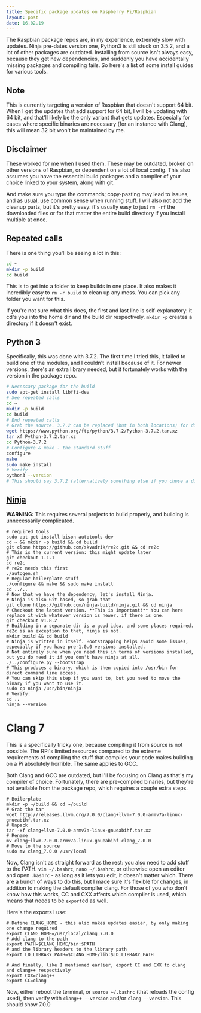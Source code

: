 ```yaml
---
title: Specific package updates on Raspberry Pi/Raspbian
layout: post
date: 16.02.19
---
```


The Raspbian package repos are, in my experience, extremely slow with updates. Ninja pre-dates version one, Python3 is still stuck on 3.5.2, and a lot of other packages are outdated. Installing from source isn't always easy, because they get new dependencies, and suddenly you have accidentally missing packages and compiling fails. So here's a list of some install guides for various tools.

## Note

This is currently targeting a version of Raspbian that doesn't support 64 bit. When I get the updates that add support for 64 bit, I will be updating with 64 bit, and that'll likely be the only variant that gets updates. Especially for cases where specific binaries are necessary (for an instance with Clang), this will mean 32 bit won't be maintained by me.

## Disclaimer

These worked for me when I used them. These may be outdated, broken on other versions of Raspbian, or dependent on a lot of local config. This also assumes you have the essential build packages and a compiler of your choice linked to your system, along with git.

And make sure you type the commands; copy-pasting may lead to issues, and as usual, use common sense when running stuff. I will also not add the cleanup parts, but it's pretty easy: it's usually easy to just `rm -rf` the downloaded files or for that matter the entire build directory if you install multiple at once.

## Repeated calls

There is one thing you'll be seeing a lot in this:

```bash
cd ~
mkdir -p build
cd build
```

This is to get into a folder to keep builds in one place. It also makes it incredibly easy to `rm -r build` to clean up any mess. You can pick any folder you want for this. 

If you're not sure what this does, the first and last line is self-explanatory: it cd's you into the home dir and the build dir respectively. `mkdir -p` creates a directory if it doesn't exist. 

## Python 3

Specifically, this was done with 3.7.2. The first time I tried this, it failed to build one of the modules, and I couldn't install because of it. For newer versions, there's an extra library needed, but it fortunately works with the version in the package repo. 

```bash
# Necessary package for the build
sudo apt-get install libffi-dev
# See repeated calls
cd ~
mkdir -p build
cd build
# End repeated calls
# Grab the source. 3.7.2 can be replaced (but in both locations) for different versions.
wget https://www.python.org/ftp/python/3.7.2/Python-3.7.2.tar.xz
tar xf Python-3.7.2.tar.xz
cd Python-3.7.2
# Configure & make - the standard stuff
configure 
make
sudo make install 
# Verify
python3 --version
# This should say 3.7.2 (alternatively something else if you chose a different version)
```

## [Ninja](https://ninja-build.org)

**WARNING:** This requires several projects to build properly, and building is unnecessarily complicated. 

```
# required tools
sudo apt-get install bison autotools-dev
cd ~ && mkdir -p build && cd build
git clone https://github.com/skvadrik/re2c.git && cd re2c
# This is the current version: this might update later
git checkout 1.1.1 
cd re2c 
# re2c needs this first
./autogen.sh
# Regular boilerplate stuff
./configure && make && sudo make install
cd ../.. 
# Now that we have the dependency, let's install Ninja.
# Ninja is also Git-based, so grab that
git clone https://github.com/ninja-build/ninja.git && cd ninja
# Checkout the latest version. **This is important!** You can here replace it with whatever version is newer, if there is one.
git checkout v1.8.2
# Building in a separate dir is a good idea, and some places required. re2c is an exception to that, ninja is not.
mkdir build && cd build
# Ninja is written in itself. Bootstrapping helps avoid some issues, especially if you have pre-1.0.0 versions installed.
# Not entirely sure when you need this in terms of versions installed, but you do need it if you don't have ninja at all.
./../configure.py --bootstrap
# This produces a binary, which is then copied into /usr/bin for direct command line access.
# You can skip this step if you want to, but you need to move the binary if you want to use it. 
sudo cp ninja /usr/bin/ninja
# Verify:
cd ..
ninja --version
```

# Clang 7

This is a specifically tricky one, because compiling it from source is not possible. The RPi's limited resources compared to the extreme requirements of compiling the stuff that compiles your code makes building on a Pi absolutely horrible. The same applies to GCC.

Both Clang and GCC are outdated, but I'll be focusing on Clang as that's my compiler of choice. Fortunately, there are pre-compiled binaries, but they're not available from the package repo, which requires a couple extra steps.

```
# Boilerplate
mkdir -p ~/build && cd ~/build
# Grab the tar
wget http://releases.llvm.org/7.0.0/clang+llvm-7.0.0-armv7a-linux-gnueabihf.tar.xz
# Unpack
tar -xf clang+llvm-7.0.0-armv7a-linux-gnueabihf.tar.xz
# Rename 
mv clang+llvm-7.0.0-armv7a-linux-gnueabihf clang_7.0.0
# Move to the source
sudo mv clang_7.0.0 /usr/local
```

Now, Clang isn't as straight forward as the rest: you also need to add stuff to the PATH. `vim ~/.bashrc`, `nano ~/.bashrc`, or otherwise open an editor and open `.bashrc` - as long as it lets you edit, it doesn't matter which. There are a bunch of ways to do this, but I made sure it's flexible for changes, in addition to making the default compiler clang. For those of you who don't know how this works, CC and CXX affects which compiler is used, which means that needs to be `export`ed as well.

Here's the exports I use:

```
# Define CLANG_HOME - this also makes updates easier, by only making one change required
export CLANG_HOME=/usr/local/clang_7.0.0
# Add clang to the path
export PATH=$CLANG_HOME/bin:$PATH
# and the library headers to the library path
export LD_LIBRARY_PATH=$CLANG_HOME/lib:$LD_LIBRARY_PATH

# And finally, like I mentioned earlier, export CC and CXX to clang and clang++ respectively
export CXX=clang++
export CC=clang
```

Now, either reboot the terminal, or `source ~/.bashrc` (that reloads the config used), then verify with `clang++ --version` and/or `clang --version`. This should show 7.0.0
